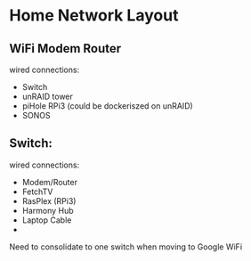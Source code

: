 # Home Network Layout

## WiFi Modem Router
wired connections:
  * Switch
  * unRAID tower
  * piHole RPi3  (could be dockeriszed on unRAID)
  * SONOS
  

## Switch:
wired connections:
  * Modem/Router
  * FetchTV
  * RasPlex (RPi3)
  * Harmony Hub
  * Laptop Cable 
  * 
 
 Need to consolidate to one switch when moving to Google WiFi
 
